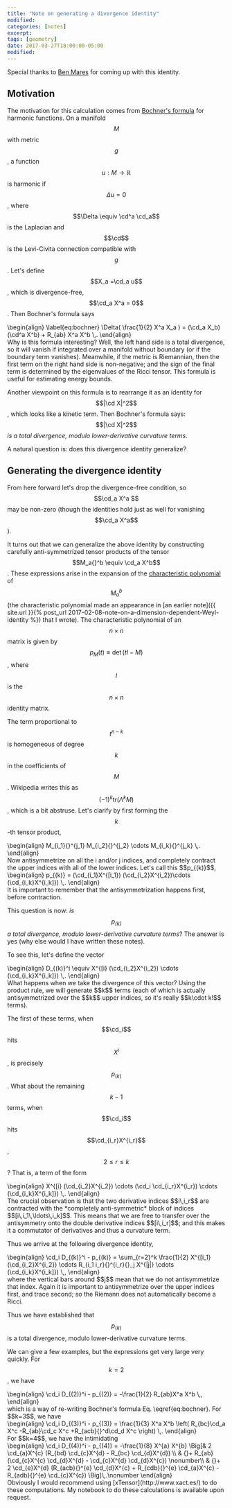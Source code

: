 ```yaml
---
title: "Note on generating a divergence identity"
modified:
categories: [notes]
excerpt:
tags: [geometry]
date: 2017-03-27T18:00:00-05:00
modified:
---
```


Special thanks to [Ben Mares](http://tensorial.com/) for coming up
with this identity.
<script type="math/tex">
\newcommand{\cd}{\nabla}
</script>

## Motivation

The motivation for this calculation comes
from
[Bochner's formula](https://en.wikipedia.org/wiki/Bochner%27s_formula)
for harmonic functions.  On a manifold $$M$$ with metric $$g$$, a
function $$u: M\to \mathbb{R}$$ is harmonic if $$\Delta u = 0$$, where
$$\Delta \equiv \cd^a \cd_a$$ is the Laplacian and $$\cd$$ is the
Levi-Civita connection compatible with $$g$$.  Let's define
$$X_a =\cd_a u$$, which is divergence-free, $$\cd_a X^a = 0$$.
Then Bochner's formula says
<div>
\begin{align}
\label{eq:bochner}
\Delta( \frac{1}{2} X^a X_a )
= (\cd_a X_b)(\cd^a X^b) + R_{ab} X^a X^b \,.
\end{align}
</div>
Why is this formula interesting?  Well, the left hand side is a total
divergence, so it will vanish if integrated over a manifold without
boundary (or if the boundary term vanishes).  Meanwhile, if the metric
is Riemannian, then the first term on the right hand side is
non-negative; and the sign of the final term is determined by the
eigenvalues of the Ricci tensor.  This formula is useful for
estimating energy bounds.

Another viewpoint on this formula is to rearrange it as an identity
for $$|\cd X|^2$$, which looks like a kinetic term.  Then Bochner's
formula says:  $$|\cd X|^2$$ *is a total divergence, modulo
lower-derivative curvature terms*.

A natural question is: does this divergence identity generalize?

## Generating the divergence identity

From here forward let's drop the divergence-free condition, so
$$\cd_a X^a $$ may be non-zero (though the identities hold just as
well for vanishing $$\cd_a X^a$$).

It turns out that we can generalize the above identity by constructing
carefully anti-symmetrized tensor products of the tensor $$M_a{}^b
\equiv \cd_a X^b$$.  These expressions arise in the expansion of the
[characteristic polynomial](https://en.wikipedia.org/wiki/Characteristic_polynomial)
of $$M_a{}^b$$ (the characteristic polynomial made an appearance in
[an earlier note]({{ site.url }}{% post_url 2017-02-08-note-on-a-dimension-dependent-Weyl-identity %})
that I wrote).  The characteristic polynomial of an $$n\times n$$
matrix is given by
$$p_M(t) \equiv \det(tI - M)$$, where $$I$$ is the $$n\times n$$
identity matrix.

The term proportional to $$t^{n-k}$$ is homogeneous of degree $$k$$ in
the coefficients of $$M$$.  Wikipedia writes this
as $$(-1)^k \mathrm{tr}(\Lambda^k M)$$, which is a bit abstruse.
Let's clarify by first forming the $$k$$-th tensor product,
<div>
\begin{align}
M_{i_1}{}^{j_1} M_{i_2}{}^{j_2} \cdots M_{i_k}{}^{j_k} \,.
\end{align}
</div>
Now antisymmetrize on all the i and/or j indices, and completely
contract the upper indices with all of the lower indices.  Let's call
this $$p_{(k)}$$,
<div>
\begin{align}
p_{(k)} =
(\cd_{i_1}X^{[i_1})
(\cd_{i_2}X^{i_2})\cdots
(\cd_{i_k}X^{i_k]}) \,.
\end{align}
</div>
It is important to remember that the antisymmetrization happens first,
before contraction.

This question is now: *is $$p_{(k)}$$ a total divergence, modulo
lower-derivative curvature terms*?  The answer is yes (why else would
I have written these notes).

To see this, let's define the vector
<div>
\begin{align}
D_{(k)}^i \equiv
X^{[i} (\cd_{i_2}X^{i_2}) \cdots (\cd_{i_k}X^{i_k]}) \,.
\end{align}
</div>
What happens when we take the divergence of this vector?  Using the
product rule, we will generate $$k$$ terms (each of which is actually
antisymmetrized over the $$k$$ upper indices, so it's really
$$k\cdot k!$$ terms).

The first of these terms, when $$\cd_i$$ hits $$X^i$$, is precisely
$$p_{(k)}$$.  What about the remaining $$k-1$$ terms, when $$\cd_i$$
hits $$\cd_{i_r}X^{i_r}$$, $$2\le r \le k$$?  That is, a term of the
form
<div>
\begin{align}
X^{[i} (\cd_{i_2}X^{i_2}) \cdots
(\cd_i \cd_{i_r}X^{i_r}) \cdots
(\cd_{i_k}X^{i_k]}) \,.
\end{align}
</div>
The crucial observation is that the two derivative indices $$i\,i_r$$
are contracted with the *completely anti-symmetric* block of indices
$$[i\,i_1\,\ldots\,i_k]$$.  This means that we are free to transfer
over the antisymmetry onto the double derivative indices
$$[i\,i_r]$$; and this makes it a commutator of derivatives and thus a
curvature term.

Thus we arrive at the following divergence identity,
<div>
\begin{align}
\cd_i D_{(k)}^i - p_{(k)} =
\sum_{r=2}^k
\frac{1}{2} X^{[i_1}
(\cd_{i_2}X^{i_2}) \cdots
R_{i_1 i_r}{}^{i_r}{}_j X^{|j|}
\cdots (\cd_{i_k}X^{i_k]})
\,,
\end{align}
</div>
where the vertical bars around $$j$$ mean that we do not
antisymmetrize that index.  Again it is important to antisymmetrize
over the upper indices first, and trace second; so the Riemann does
not automatically become a Ricci.

Thus we have established that $$p_{(k)}$$ is a total divergence,
modulo lower-derivative curvature terms.

We can give a few examples, but the expressions get very large very
quickly.  For $$k=2$$, we have
<div>
\begin{align}
\cd_i D_{(2)}^i - p_{(2)} =
-\frac{1}{2} R_{ab}X^a X^b
\,,
\end{align}
</div>
which is a way of re-writing Bochner's formula Eq. \eqref{eq:bochner}.
For $$k=3$$, we have
<div>
\begin{align}
\cd_i D_{(3)}^i - p_{(3)} =
\frac{1}{3} X^a X^b
\left(
R_{bc}\cd_a X^c
-R_{ab}\cd_c X^c
+R_{acb}{}^d\cd_d X^c
\right)
\,.
\end{align}
</div>
For $$k=4$$, we have the intimidating
<div>
\begin{align}
\cd_i D_{(4)}^i - p_{(4)} =
-\frac{1}{8} X^{a} X^{b}
\Big[&
2 \cd_{a}X^{c} (R_{bd} \cd_{c}X^{d} 
- R_{bc} \cd_{d}X^{d})
\\ &
{}+ R_{ab} (\cd_{c}X^{c} \cd_{d}X^{d} 
    - \cd_{c}X^{d} \cd_{d}X^{c})
\nonumber\\ &
{}+ 2 \cd_{e}X^{d} (R_{acb}{}^{e} \cd_{d}X^{c}
+ R_{cdb}{}^{e} \cd_{a}X^{c} 
- R_{adb}{}^{e} \cd_{c}X^{c})
\Big]\,.\nonumber
\end{align}
</div>
Obviously I would recommend using [xTensor](http://www.xact.es/) to do
these computations.  My notebook to do these calculations is available
upon request.
